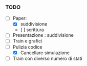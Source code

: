 ### TODO
- [ ] Paper:
    - [X] suddivisione 
    - [ ] scrittura
- [ ] Presentazione : suddivisione
- [ ] Train e grafici 
- [ ] Pulizia codice
    - [X] Cancellare simulazione
- [ ] Train con diverso numero di stati
